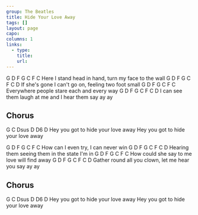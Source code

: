 ```yaml
---
group: The Beatles
title: Hide Your Love Away
tags: []
layout: page
capo: 
columns: 1
links: 
  - type: 
    title: 
    url: 
---
```



G      D     F       G     C                   F    C
Here I stand head in hand, turn my face to the wall
G        D      F        G   C                F C D
If she's gone I can't go on, feeling two foot small
G    D     F      G     C              F  C
Everywhere people stare each and every way
G     D        F        G  C               F   C  D
I can see them laugh at me and I hear them say ay ay

## Chorus
G              C              Dsus D D6 D
Hey you got to hide your love away
Hey you got to hide your love away

G       D F    G    C           F   C
How can I even try, I can never win
G       D    F      G    C                F C D
Hearing them seeing them in the state I'm in
G         D   F      G  C              F    C
How could she say to me love will find away
G      D     F       G      C               F   C  D
Gather round all you clown, let me hear you say ay ay

## Chorus
G              C              Dsus D D6 D
Hey you got to hide your love away
Hey you got to hide your love away

